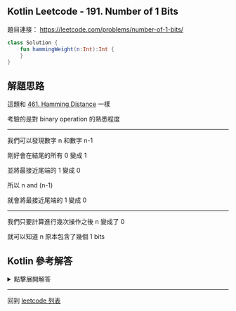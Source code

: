 ## Kotlin Leetcode - 191. Number of 1 Bits
題目連接： <https://leetcode.com/problems/number-of-1-bits/>

```kotlin
class Solution {
    fun hammingWeight(n:Int):Int {
    }
}
```

## 解題思路

這題和 [461. Hamming Distance](461.md) 一樣

考驗的是對 binary operation 的熟悉程度

-----

我們可以發現數字 n 和數字 n-1

剛好會在結尾的所有 0 變成 1

並將最接近尾端的 1 變成 0

所以 n and (n-1) 

就會將最接近尾端的 1 變成 0

-----

我們只要計算進行幾次操作之後 n 變成了 0

就可以知道 n 原本包含了幾個 1 bits

## Kotlin 參考解答

<details>
  <summary>點擊展開解答</summary>

```kotlin
class Solution {
    fun hammingWeight(n:Int):Int {
        var count = 0
        var input = n
        while(input != 0) {
            input = input and (input - 1)
            count++
        }
        return count
    }
}
```

</details>


------

回到 [leetcode 列表](index.md)
